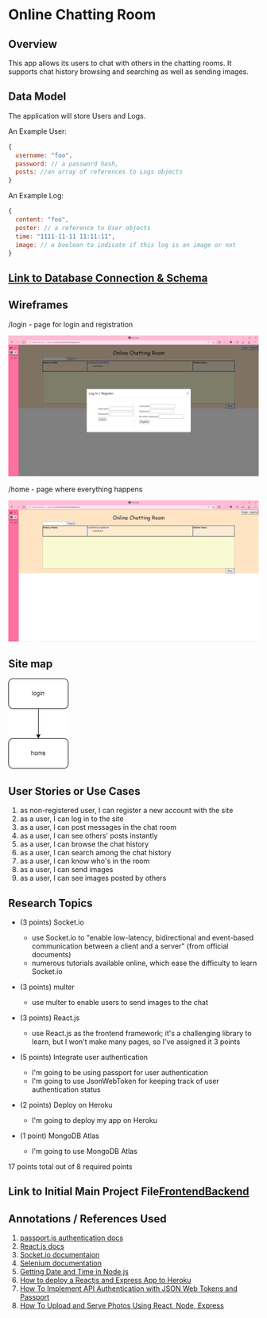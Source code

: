 # Online Chatting Room

## Overview

This app allows its users to chat with others in the chatting rooms. It supports chat history browsing and searching as well as sending images.

## Data Model

The application will store Users and Logs.

An Example User:

```javascript
{
  username: "foo",
  password: // a password hash,
  posts: //an array of references to Logs objects
}
```

An Example Log:

```javascript
{
  content: "foo",
  poster: // a reference to User objects
  time: "1111-11-11 11:11:11",
  image: // a boolean to indicate if this log is an image or not
}
```

## [Link to Database Connection & Schema](./back-end/src/db.js) 

## Wireframes

/login - page for login and registration

![list create](documents/login.png)

/home - page where everything happens

![list](documents/homepage.png)

## Site map

![site map](documents/SiteMap.png)

## User Stories or Use Cases

1. as non-registered user, I can register a new account with the site
2. as a user, I can log in to the site
3. as a user, I can post messages in the chat room
4. as a user, I can see others' posts instantly
5. as a user, I can browse the chat history
6. as a user, I can search among the chat history
7. as a user, I can know who's in the room
8. as a user, I can send images
9. as a user, I can see images posted by others

## Research Topics

* (3 points) Socket.io
    * use Socket.io to "enable low-latency, bidirectional and event-based communication between a client and a server" (from official documents)
    * numerous tutorials available online, which ease the difficulty to learn Socket.io

* (3 points) multer
    * use multer to enable users to send images to the chat

* (3 points) React.js
    * use React.js as the frontend framework; it's a challenging library to learn, but I won't make many pages, so I've assigned it 3 points

* (5 points) Integrate user authentication
    * I'm going to be using passport for user authentication
    * I'm going to use JsonWebToken for keeping track of user authentication status

* (2 points) Deploy on Heroku 
    * I'm going to deploy my app on Heroku

* (1 point) MongoDB Atlas
    * I'm going to use MongoDB Atlas

17 points total out of 8 required points

## Link to Initial Main Project File[Frontend](./front-end/src/App.js)[Backend](./back-end/src/app.js) 

## Annotations / References Used

1. [passport.js authentication docs](http://passportjs.org/docs)
2. [React.js docs](https://reactjs.org/docs/getting-started.html)
3. [Socket.io documentaion](https://socket.io/docs/v4/)
4. [Selenium documentation](https://www.selenium.dev/documentation/)
5. [Getting Date and Time in Node.js](https://usefulangle.com/post/187/nodejs-get-date-time)
6. [How to deploy a Reactjs and Express App to Heroku](https://medium.com/@adoolak/how-to-deploy-a-reactjs-and-express-app-to-heroku-afb5b117e0eb)
7. [How To Implement API Authentication with JSON Web Tokens and Passport](https://www.digitalocean.com/community/tutorials/api-authentication-with-json-web-tokensjwt-and-passport)
8. [How To Upload and Serve Photos Using React, Node, Express](https://dev.to/austinbrownopspark/how-to-upload-and-serve-photos-using-react-node-express-36ii)